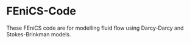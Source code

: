 # FEniCS-Code
These FEniCS code are for modelling fluid flow using Darcy-Darcy and Stokes-Brinkman models.
